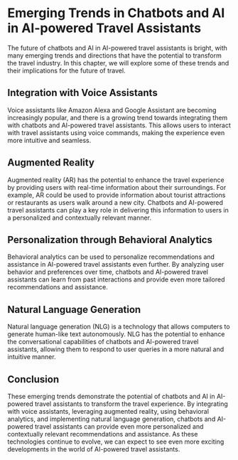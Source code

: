 Emerging Trends in Chatbots and AI in AI-powered Travel Assistants
==============================================================================================================================================================

The future of chatbots and AI in AI-powered travel assistants is bright, with many emerging trends and directions that have the potential to transform the travel industry. In this chapter, we will explore some of these trends and their implications for the future of travel.

Integration with Voice Assistants
---------------------------------

Voice assistants like Amazon Alexa and Google Assistant are becoming increasingly popular, and there is a growing trend towards integrating them with chatbots and AI-powered travel assistants. This allows users to interact with travel assistants using voice commands, making the experience even more intuitive and seamless.

Augmented Reality
-----------------

Augmented reality (AR) has the potential to enhance the travel experience by providing users with real-time information about their surroundings. For example, AR could be used to provide information about tourist attractions or restaurants as users walk around a new city. Chatbots and AI-powered travel assistants can play a key role in delivering this information to users in a personalized and contextually relevant manner.

Personalization through Behavioral Analytics
--------------------------------------------

Behavioral analytics can be used to personalize recommendations and assistance in AI-powered travel assistants even further. By analyzing user behavior and preferences over time, chatbots and AI-powered travel assistants can learn from past interactions and provide even more tailored recommendations and assistance.

Natural Language Generation
---------------------------

Natural language generation (NLG) is a technology that allows computers to generate human-like text autonomously. NLG has the potential to enhance the conversational capabilities of chatbots and AI-powered travel assistants, allowing them to respond to user queries in a more natural and intuitive manner.

Conclusion
----------

These emerging trends demonstrate the potential of chatbots and AI in AI-powered travel assistants to transform the travel experience. By integrating with voice assistants, leveraging augmented reality, using behavioral analytics, and implementing natural language generation, chatbots and AI-powered travel assistants can provide even more personalized and contextually relevant recommendations and assistance. As these technologies continue to evolve, we can expect to see even more exciting developments in the world of AI-powered travel assistants.
